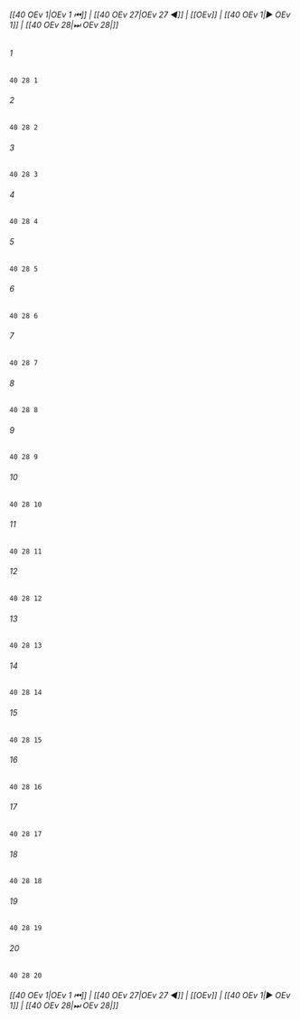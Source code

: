
###### [[40 OEv 1|OEv 1 ⏮]] | [[40 OEv 27|OEv 27 ◀]] | [[OEv]] | [[40 OEv 1|▶ OEv 1]] | [[40 OEv 28|⏭ OEv 28|]]

###### 1
``` verse
40 28 1 
```
###### 2
``` verse
40 28 2 
```
###### 3
``` verse
40 28 3 
```
###### 4
``` verse
40 28 4 
```
###### 5
``` verse
40 28 5 
```
###### 6
``` verse
40 28 6 
```
###### 7
``` verse
40 28 7 
```
###### 8
``` verse
40 28 8 
```
###### 9
``` verse
40 28 9 
```
###### 10
``` verse
40 28 10 
```
###### 11
``` verse
40 28 11 
```
###### 12
``` verse
40 28 12 
```
###### 13
``` verse
40 28 13 
```
###### 14
``` verse
40 28 14 
```
###### 15
``` verse
40 28 15 
```
###### 16
``` verse
40 28 16 
```
###### 17
``` verse
40 28 17 
```
###### 18
``` verse
40 28 18 
```
###### 19
``` verse
40 28 19 
```
###### 20
``` verse
40 28 20 
```

###### [[40 OEv 1|OEv 1 ⏮]] | [[40 OEv 27|OEv 27 ◀]] | [[OEv]] | [[40 OEv 1|▶ OEv 1]] | [[40 OEv 28|⏭ OEv 28|]]


